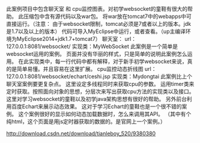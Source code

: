 此案例项目中包含聊天室 和 cpu监控图表。对初学websocket的童鞋有很大的帮助。 此压缩包中含有源代码以及war包。 将war放在tomcat7中的webapps中可直接运行。（注意： 由于websocket限制，tomcat必须是7或者以上的版本。jdk是1.7以及以上的版本） 代码可导入MyEclipse中运行，或者查看。（up主编译环境为MyEclipse2014+jdk1.7+tomcat7） 聊天室： url： 127.0.0.1:8081/websocket/ 实现类：MyWebSocket 此案例是一个简单是websocket运用的案例。 页面并没有华丽的样式，只是简单的说明此案例怎么运用。 在此实现类中，每一行代码中都有解释，对于新手初学websocket来说，真的是简单易懂。并且容易在这里扩展。 cpu监控动态折线图 url：127.0.0.1:8081/websocket/echart/ceshi.jsp 实现类：Mydongtai 此案例比上个聊天室案例要更复杂点。 这里设定多线程同时来获取cpu的参数。 运用timer类来定时获取。按照面向对象的思想，分层次来写出获取cpu方法的实现类以及接口。这里对学习websocket的童鞋以及初学java架构思想有很好的帮助。 另外前台利用百度Echart来展示动态效果。 这对于学习Echart的童鞋也是一个很不错的案例。 这个案例很好的显示如何动态加载数据时，怎么来调用其API。 （其中有个纯html，这个页面是用js定时器获取的数据的。是官网上一个案例。）


http://download.csdn.net/download/tianleboy_520/9380380